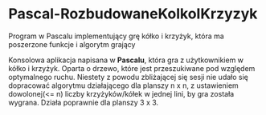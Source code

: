 # Pascal-RozbudowaneKolkoIKrzyzyk
Program w Pascalu implementujący grę kółko i krzyżyk, która ma poszerzone funkcje i algorytm grający

Konsolowa aplikacja napisana w **Pascalu**, która gra z użytkownikiem w kółko i krzyżyk. Oparta o drzewo, które jest przeszukiwane pod względem optymalnego ruchu. Niestety z powodu zbliżającej się sesji nie udało się dopracować algorytmu działającego dla planszy n x n, z ustawieniem dowolonej(<= n) liczby krzyżyków/kółek w jednej lini, by gra została wygrana.
Działa poprawnie dla planszy 3 x 3.
